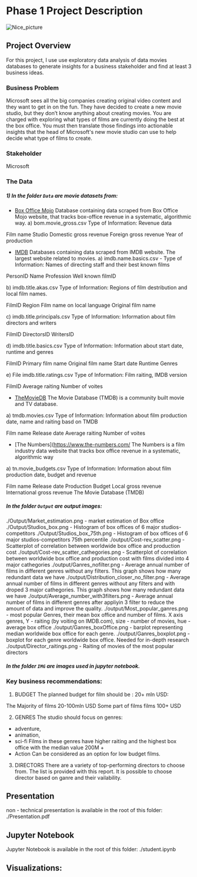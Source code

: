 # Phase 1 Project Description

![Nice_picture](https://github.com/314ka4y/dsc-phase-1-project-v2-3/blob/master/IMG/Index.jpg?raw=true)

## Project Overview

For this project, I use use exploratory data analysis of data movies databases to generate insights for a business stakeholder and find at least 3 business ideas.

### Business Problem

Microsoft sees all the big companies creating original video content and they want to get in on the fun. They have decided to create a new movie studio, but they don’t know anything about creating movies. You are charged with exploring what types of films are currently doing the best at the box office. You must then translate those findings into actionable insights that the head of Microsoft's new movie studio can use to help decide what type of films to create.

### Stakeholder

Microsoft

### The Data

##### 1) In the folder `Data` are movie datasets from:

* [Box Office Mojo](https://www.boxofficemojo.com/)
Database containing data scraped from Box Office Mojo website, that tracks box-office revenue in a systematic, algorithmic way.
a) bom.movie_gross.csv 
Type of Information: Revenue data

Film name
Studio
Domestic gross revenue
Foreign gross revenue
Year of production

* [IMDB](https://www.imdb.com/)
Databases containing data scraped from IMDB website. The largest website related to movies.
a) imdb.name.basics.csv -
Type of Information: Names of directing staff and their best known films

PersonID
Name
Profession
Well known filmID

b) imdb.title.akas.csv 
Type of Information: Regions of film destribution and local film names.

FilmID
Region
Film name on local language
Original film name

c) imdb.title.principals.csv
Type of Information: Information about film directors and writers

FilmID
DirectorsID
WritersID

d) imdb.title.basics.csv
Type of Information: Information about start date, runtime and genres

FilmID
Primary film name
Original film name
Start date
Runtime
Genres

e) File imdb.title.ratings.csv
Type of Information: Film raiting, IMDB version

FilmID
Average raiting
Number of voites

* [TheMovieDB](https://www.themoviedb.org/)
The Movie Database (TMDB) is a community built movie and TV database.

a) tmdb.movies.csv Type of Information: Information about film production date, name and raiting basd on TMDB

Film name
Release date
Average raiting
Number of voites

* [The Numbers](https://www.the-numbers.com/
The Numbers is a film industry data website that tracks box office revenue in a systematic, algorithmic way 

a) tn.movie_budgets.csv Type of Information: Information about film production date, budget and revenue

Film name
Release date
Production Budget
Local gross revenue
International gross revenue
The Movie Database (TMDB)



##### In the folder `Output` are output images:
./Output/Market_estimation.png - market estimation of Box office
./Output/Studios_box.png - Histogram of box offices of 6 major studios-competitors
./Output/Studios_box_75th.png - Histogram of box offices of 6 major studios-competitors 75th percentile
./output/Cost-rev_scatter.png - Scatterplot of correlation between worldwide box office and production cost
./output/Cost-rev_scatter_cathegories.png - Scatterplot of correlation between worldwide box office and production cost with films divided into 4 major cathegories
./output/Ganres_nofilter.png - Average annual number of films in different genres without any filters. This graph shows how many redundant data we have
./output/Distribution_closer_no_filter.png  - Average annual number of films in different genres without any filters and with droped 3 major cathegories. This graph shows how many redundant data we have
./output/Average_number_with3filters.png - Average annual number of films in different genres after appliyin 3 filter to reduce the amount of data and improve the quality.
./output/Most_popular_ganres.png - most popular Genres, their mean box office and number of films. X axis genres, Y - raiting (by voiting on IMDB.com), size - number of movies, hue - average box office
./output/Ganres_boxOffice.png   - barplot representing median worldwide box office for each genre.
./output/Ganres_boxplot.png - boxplot for each genre worldwide box office. Needed for in-depth research
./output/Director_raitings.png - Raiting of movies of the most popular directors 


##### In the folder `IMG` are images used in jupyter notebook.


### Key business recommendations:

1) BUDGET
The planned budget for film should be : 20+ mln USD:

The Majority of films 20-100mln USD
Some part of films films 100+ USD

2) GENRES
The studio should focus on genres: 
- adventure,
- animation,
- sci-fi
Films in these genres have higher raiting and the highest box office with the median value 200M +
- Action 
Can be considered as an option for low budget films. 

3) DIRECTORS
There are a variety of top-performing directors to choose from. The list is provided with this report.
It is possible to choose director based on ganre and their vailability. 

## Presentation

non - technical presentation is available in the root of this folder:
./Presentation.pdf

## Jupyter Notebook

Jupyter Notebook is available in the root of this folder:
./student.ipynb


## Visualizations:
